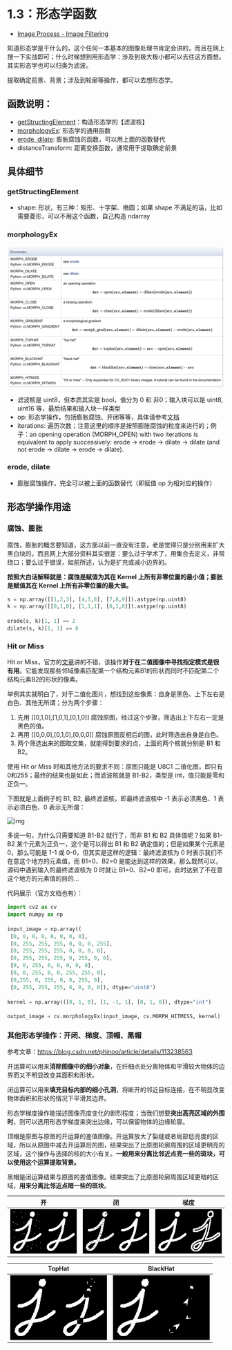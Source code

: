 # 1.3：形态学函数

- [Image Process - Image Filtering](https://docs.opencv.org/4.x/d4/d86/group__imgproc__filter.html)

知道形态学是干什么的，这个任何一本基本的图像处理书肯定会讲的，而且在网上搜一下实战即可；什么时候想到用形态学：涉及到极大极小都可以去往这方面想。其实形态学也可以归类为滤波。

提取确定前景、背景；涉及到轮廓等操作，都可以去想形态学。

## 函数说明：

- [getStructingElement](https://docs.opencv.org/4.x/d4/d86/group__imgproc__filter.html#gac342a1bb6eabf6f55c803b09268e36dc)：构造形态学的【滤波核】
- [morphologyEx](https://docs.opencv.org/4.x/d4/d86/group__imgproc__filter.html#ga67493776e3ad1a3df63883829375201f): 形态学的通用函数
- [erode, dilate](https://docs.opencv.org/4.x/d4/d86/group__imgproc__filter.html#ga4ff0f3318642c4f469d0e11f242f3b6c): 膨胀腐蚀的函数，可以用上面的函数替代
- distanceTransform: 距离变换函数，通常用于提取确定前景

## 具体细节

### getStructingElement

- shape: 形状，有三种：矩形、十字架、椭圆；如果 shape 不满足的话，比如需要菱形，可以不用这个函数，自己构造 ndarray

### morphologyEx

![1720770456919](image/1.3/1720770456919.png)

- 滤波核是 uint8，但本质其实是 bool，值分为 0 和 非0；输入块可以是 uint8, uint16 等，最后结果和输入块一样类型
- op: 形态学操作，包括膨胀腐蚀、开闭等等，具体请参考[文档](https://docs.opencv.org/4.x/d4/d86/group__imgproc__filter.html#ga7be549266bad7b2e6a04db49827f9f32)
- iterations: 遍历次数；注意这里的顺序是按照膨胀腐蚀的粒度来进行的；例子：an opening operation (MORPH_OPEN) with two iterations is equivalent to apply successively: erode -> erode -> dilate -> dilate (and not erode -> dilate -> erode -> dilate).

### erode, dilate

- 膨胀腐蚀操作，完全可以被上面的函数替代（即赋值 op 为相对应的操作）

## 形态学操作用途

### 腐蚀、膨胀

腐蚀，膨胀的概念要知道，这方面以前一直没有注意，老是觉得只是分别用来扩大黑白块的，而且网上大部分资料其实很差：要么过于学术了，用集合去定义，非常绕口；要么过于错误，如前所述，认为是扩充或减小边界的。

**按照大白话解释就是：腐蚀是赋值为其在 Kernel 上所有非零位置的最小值；膨胀是赋值其在 Kernel 上所有非零位置的最大值。**

```python
s = np.array([[1,2,3], [4,5,6], [7,8,9]]).astype(np.uint8)
k = np.array([[0,1,0], [1,1,1], [0,1,0]]).astype(np.uint8)

erode(s, k)[1, 1] == 2
dilate(s, k)[1, 1] == 8
```

### Hit or Miss

Hit or Miss，官方的[文章](https://docs.opencv.org/4.x/db/d06/tutorial_hitOrMiss.html)讲的不错，该操作**对于在二值图像中寻找指定模式是很有用**。它能发现那些邻域像素匹配第一个结构元素B1的形状而同时不匹配第二个结构元素B2的形状的像素。

举例其实就明白了，对于二值化图片，想找到这些像素：自身是黑色、上下左右是白色、其他无所谓；分为两个步骤：

1. 先用 [[0,1,0],[1,0,1],[0,1,0]] 腐蚀原图，经过这个步骤，筛选出上下左右一定是黑色的值。
2. 再用 [[0,0,0],[0,1,0],[0,0,0]] 腐蚀原图反相后的图，此时筛选出自身是白色。
3. 两个筛选出来的图取交集，就能得到要求的点，上面的两个核就分别是 B1 和 B2。

使用 Hit or Miss 时和其他方法的要求不同：原图只能是 U8C1 二值化图，即只有0和255；最终的结果也是如此；而滤波核就是 B1-B2，类型是 int，值只能是零和正负一。

下图就是上面例子的 B1, B2, 最终滤波核，即最终滤波核中 -1 表示必须黑色、1 表示必须白色、0 表示无所谓：

![img](https://docs.opencv.org/4.x/hitmiss_kernels.png)

多说一句，为什么只需要知道 B1-B2 就行了，而非 B1 和 B2 具体值呢？如果 B1-B2 某个元素为正负一，这个是可以得出 B1 和 B2 确定值的；但是如果某个元素是 0，那么可能是 1-1 或 0-0，但其实是这样的逻辑：最终滤波核为 0 时表示我们不在意这个地方的元素值，而 B1=0、B2=0 是能达到这样的效果，那么既然可以，源码中遇到输入的最终滤波核为 0 时就让 B1=0、B2=0 即可，此时达到了不在意这个地方的元素值的目的...

代码展示（官方文档也有）：

```python
import cv2 as cv
import numpy as np
 
input_image = np.array((
 [0, 0, 0, 0, 0, 0, 0, 0],
 [0, 255, 255, 255, 0, 0, 0, 255],
 [0, 255, 255, 255, 0, 0, 0, 0],
 [0, 255, 255, 255, 0, 255, 0, 0],
 [0, 0, 255, 0, 0, 0, 0, 0],
 [0, 0, 255, 0, 0, 255, 255, 0],
 [0,255, 0, 255, 0, 0, 255, 0],
 [0, 255, 255, 255, 0, 0, 0, 0]), dtype="uint8")
 
kernel = np.array(([0, 1, 0], [1, -1, 1], [0, 1, 0]), dtype="int")
 
output_image = cv.morphologyEx(input_image, cv.MORPH_HITMISS, kernel)
```

### 其他形态学操作：开闭、梯度、顶帽、黑帽

参考文章：https://blog.csdn.net/phinoo/article/details/113238563

开运算可以用来**消除图像中的细小对象**，在纤细点处分离物体和平滑较大物体的边界而又不明显改变其面积和形状。

闭运算可以用来**填充目标内部的细小孔洞**，将断开的邻近目标连接，在不明显改变物体面积和形状的情况下平滑其边界。

形态学梯度操作能描述图像亮度变化的剧烈程度；当我们想要**突出高亮区域的外围时**，则可以选用形态学梯度来突出边缘，可以保留物体的边缘轮廓。

顶帽是原图与原图的开运算的差值图像。开运算放大了裂缝或者局部低亮度的区域，所以从原图中减去开运算后的图，结果突出了比原图轮廓周围的区域更明亮的区域，这个操作与选择的核的大小有关。**一般用来分离比邻近点亮一些的斑块，可以使用这个运算提取背景。**

黑帽是闭运算结果与原图的差值图像。结果突出了比原图轮廓周围区域更暗的区域，**用来分离比邻近点暗一些的斑块**。

| 开                                          | 闭                                          | 梯度                                        |
| ------------------------------------------- | ------------------------------------------- | ------------------------------------------- |
| ![1720770807560](image/1.3/1720770807560.png) | ![1720770927394](image/1.3/1720770927394.png) | ![1720770946717](image/1.3/1720770946717.png) |

| TopHat                                      | BlackHat                                    |
| ------------------------------------------- | ------------------------------------------- |
| ![1720771182383](image/1.3/1720771182383.png) | ![1720771191282](image/1.3/1720771191282.png) |
